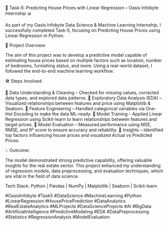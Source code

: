 🏡 Task-5: Predicting House Prices with Linear Regression – Oasis Infobyte Internship 📊

As part of my Oasis Infobyte Data Science & Machine Learning Internship, I successfully completed Task-5, focusing on Predicting House Prices using Linear Regression in Python.

📌 Project Overview:

The aim of this project was to develop a predictive model capable of estimating house prices based on multiple factors such as location, number of bedrooms, furnishing status, and more. Using a real-world dataset, I followed the end-to-end machine learning workflow.

🛠 Steps Involved:

🔹 Data Understanding & Cleaning – Checked for missing values, corrected data types, and explored data patterns.
🔹 Exploratory Data Analysis (EDA) – Visualized relationships between features and price using Matplotlib & Seaborn.
🔹 Feature Engineering – Handled categorical variables via One-Hot Encoding to make the data ML-ready.
🔹 Model Training – Applied Linear Regression using Scikit-learn to learn relationships between features and target prices.
🔹 Model Evaluation – Measured performance using MSE, RMSE, and R² score to ensure accuracy and reliability.
🔹 Insights – Identified top factors influencing house prices and visualized Actual vs Predicted Prices.

💡 Outcome:

The model demonstrated strong predictive capability, offering valuable insights for the real estate sector. This project enhanced my understanding of regression models, data preprocessing, and evaluation techniques, which are vital in the field of data science.

Tech Stack: Python | Pandas | NumPy | Matplotlib | Seaborn | Scikit-learn

#OasisInfobyte #Task5 #DataScience #MachineLearning #Python #LinearRegression #HousePricePrediction #DataAnalytics #RealEstateAnalytics #MLProjects #DataScienceProjects #AI #BigData #ArtificialIntelligence #PredictiveModeling #EDA #DataPreprocessing #Statistics #RegressionAnalysis #ModelEvaluation
